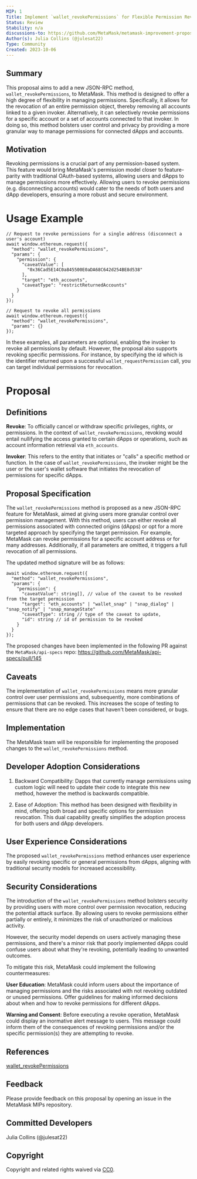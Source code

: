 ```yaml
---
MIP: 1
Title: Implement `wallet_revokePermissions` for Flexible Permission Revocation
Status: Review
Stability: n/a
discussions-to: https://github.com/MetaMask/metamask-improvement-proposals/discussions
Author(s): Julia Collins (@julesat22)
Type: Community
Created: 2023-10-06
---
```


## Summary
This proposal aims to add a new JSON-RPC method, `wallet_revokePermissions`, to MetaMask. This method is designed to offer a high degree of flexibility in managing permissions. Specifically, it allows for the revocation of an entire permission object, thereby removing all accounts linked to a given invoker. Alternatively, it can selectively revoke permissions for a specific account or a set of accounts connected to that invoker. In doing so, this method bolsters user control and privacy by providing a more granular way to manage permissions for connected dApps and accounts.

## Motivation
Revoking permissions is a crucial part of any permission-based system. This feature would bring MetaMask's permission model closer to feature-parity with traditional OAuth-based systems, allowing users and dApps to manage permissions more effectively. Allowing users to revoke permissions (e.g. disconnecting accounts) would cater to the needs of both users and dApp developers, ensuring a more robust and secure environment.

# Usage Example
```
// Request to revoke permissions for a single address (disconnect a user's account)
await window.ethereum.request({
  "method": "wallet_revokePermissions",
  "params": {
    "permission": {
      "caveatValue": [
        "0x36Cad5E14C0a845500E0aDA68C642d254BE8d538"
      ],
      "target": "eth_accounts",
      "caveatType": "restrictReturnedAccounts"
    }
  }
});

// Request to revoke all permissions
await window.ethereum.request({
  "method": "wallet_revokePermissions",
  "params": {}
});

```

In these examples, all parameters are optional, enabling the invoker to revoke all permissions by default. However, the proposal also supports revoking specific permissions. For instance, by specifying the id which is the identifier returned upon a successful `wallet_requestPermission` call, you can target individual permissions for revocation.

# Proposal

## Definitions
**Revoke**: To officially cancel or withdraw specific privileges, rights, or permissions. In the context of `wallet_revokePermissions`, revoking would entail nullifying the access granted to certain dApps or operations, such as account information retrieval via `eth_accounts`.

**Invoker**: This refers to the entity that initiates or "calls" a specific method or function. In the case of `wallet_revokePermissions`, the invoker might be the user or the user's wallet software that initiates the revocation of permissions for specific dApps.


## Proposal Specification
The `wallet_revokePermissions` method is proposed as a new JSON-RPC feature for MetaMask, aimed at giving users more granular control over permission management. With this method, users can either revoke all permissions associated with connected origins (dApps) or opt for a more targeted approach by specifying the target permission. For example, MetaMask can revoke permissions for a specific account address or for many addresses. Additionally, if all parameters are omitted, it triggers a full revocation of all permissions.

The updated method signature will be as follows:

```
await window.ethereum.request({
  "method": "wallet_revokePermissions",
  "params": {
    "permission": {
      "caveatValue": string[], // value of the caveat to be revoked from the target permission
      "target": "eth_accounts" | "wallet_snap" | "snap_dialog" | "snap_notify" | "snap_manageState"
      "caveatType": string // type of the caveat to update,
      "id": string // id of permission to be revoked
    }
  }
});
```

The proposed changes have been implemented in the following PR against the `MetaMask/api-specs` repo: https://github.com/MetaMask/api-specs/pull/145

## Caveats
The implementation of `wallet_revokePermissions` means more granular control over user permissions and, subsequently, more combinations of permissions that can be revoked. This increases the scope of testing to ensure that there are no edge cases that haven't been considered, or bugs.

## Implementation
The MetaMask team will be responsible for implementing the proposed changes to the `wallet_revokePermissions` method.

## Developer Adoption Considerations
1. Backward Compatibility: Dapps that currently manage permissions using custom logic will need to update their code to integrate this new method, however the method is backwards compatible.

2. Ease of Adoption: This method has been designed with flexibility in mind, offering both broad and specific options for permission revocation. This dual capability greatly simplifies the adoption process for both users and dApp developers.

## User Experience Considerations
The proposed `wallet_revokePermissions` method enhances user experience by easily revoking specific or general permissions from dApps, aligning with traditional security models for increased accessibility.

## Security Considerations
The introduction of the `wallet_revokePermissions` method bolsters security by providing users with more control over permission revocation, reducing the potential attack surface. By allowing users to revoke permissions either partially or entirely, it minimizes the risk of unauthorized or malicious activity.

However, the security model depends on users actively managing these permissions, and there's a minor risk that poorly implemented dApps could confuse users about what they're revoking, potentially leading to unwanted outcomes.

To mitigate this risk, MetaMask could implement the following countermeasures:

**User Education**: MetaMask could inform users about the importance of managing permissions and the risks associated with not revoking outdated or unused permissions. Offer guidelines for making informed decisions about when and how to revoke permissions for different dApps.

**Warning and Consent**: Before executing a revoke operation, MetaMask could display an inormative alert message to users. This message could inform them of the consequences of revoking permissions and/or the specific permission(s) they are attempting to revoke.

## References
[wallet_revokePermissions](https://github.com/MetaMask/api-specs/pull/145)

## Feedback
Please provide feedback on this proposal by opening an issue in the MetaMask MIPs repository.

## Committed Developers
Julia Collins (@julesat22)

## Copyright
Copyright and related rights waived via [CC0](../LICENSE).